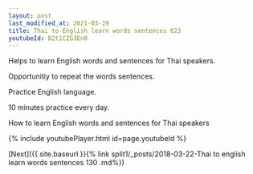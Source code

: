 ```yaml
---
layout: post
last_modified_at: 2021-03-29
title: Thai to English learn words sentences 623 
youtubeId: B2t1CZG3En8
---
```

 
 
Helps to learn English words and sentences for Thai speakers.

Opportunitiy to repeat the words sentences. 

Practice English language. 
 
10 minutes practice every day. 
 
How to learn English words and sentences for Thai speakers 
 
{% include youtubePlayer.html id=page.youtubeId %}
 
 
[Next]({{ site.baseurl }}{% link  split1/_posts/2018-03-22-Thai to english learn words sentences 130 .md%})
 

